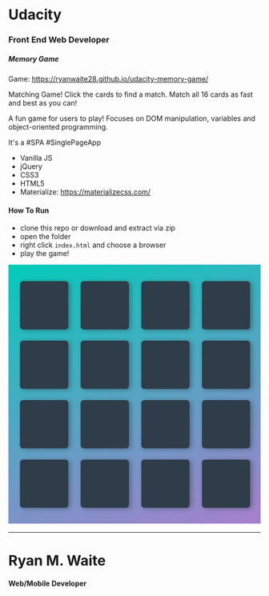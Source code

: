 # Udacity
### Front End Web Developer
##### Memory Game

Game: https://ryanwaite28.github.io/udacity-memory-game/

Matching Game! Click the cards to find a match. Match all 16 cards as fast and best as you can! <br/>

A fun game for users to play! Focuses on DOM manipulation, variables and object-oriented programming.

It's a \#SPA \#SinglePageApp

* Vanilla JS
* jQuery
* CSS3
* HTML5
* Materialize: https://materializecss.com/

#### How To Run

* clone this repo or download and extract via zip
* open the folder
* right click `index.html` and choose a browser
* play the game!



![Memory Game](img/memory-game-logo.jpg)

---

# Ryan M. Waite
#### Web/Mobile Developer
